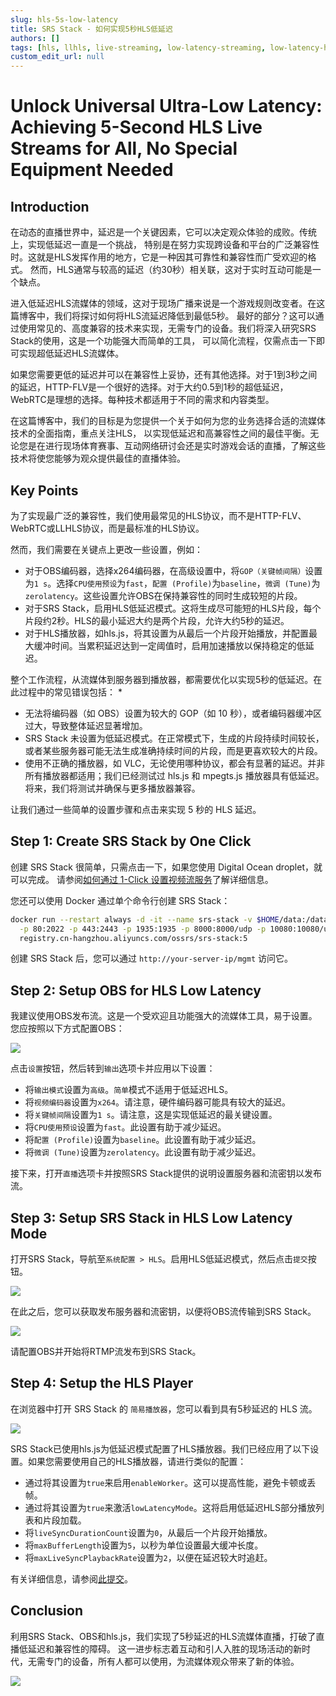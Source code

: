 ```yaml
---
slug: hls-5s-low-latency
title: SRS Stack - 如何实现5秒HLS低延迟
authors: []
tags: [hls, llhls, live-streaming, low-latency-streaming, low-latency-hls]
custom_edit_url: null
---
```


# Unlock Universal Ultra-Low Latency: Achieving 5-Second HLS Live Streams for All, No Special Equipment Needed

## Introduction

在动态的直播世界中，延迟是一个关键因素，它可以决定观众体验的成败。传统上，实现低延迟一直是一个挑战，
特别是在努力实现跨设备和平台的广泛兼容性时。这就是HLS发挥作用的地方，它是一种因其可靠性和兼容性而广受欢迎的格式。
然而，HLS通常与较高的延迟（约30秒）相关联，这对于实时互动可能是一个缺点。

<!--truncate-->

进入低延迟HLS流媒体的领域，这对于现场广播来说是一个游戏规则改变者。在这篇博客中，我们将探讨如何将HLS流延迟降低到最低5秒。
最好的部分？这可以通过使用常见的、高度兼容的技术来实现，无需专门的设备。我们将深入研究SRS Stack的使用，这是一个功能强大而简单的工具，
可以简化流程，仅需点击一下即可实现超低延迟HLS流媒体。

如果您需要更低的延迟并可以在兼容性上妥协，还有其他选择。对于1到3秒之间的延迟，HTTP-FLV是一个很好的选择。对于大约0.5到1秒的超低延迟，
WebRTC是理想的选择。每种技术都适用于不同的需求和内容类型。

在这篇博客中，我们的目标是为您提供一个关于如何为您的业务选择合适的流媒体技术的全面指南，重点关注HLS，
以实现低延迟和高兼容性之间的最佳平衡。无论您是在进行现场体育赛事、互动网络研讨会还是实时游戏会话的直播，了解这些技术将使您能够为观众提供最佳的直播体验。

## Key Points

为了实现最广泛的兼容性，我们使用最常见的HLS协议，而不是HTTP-FLV、WebRTC或LLHLS协议，而是最标准的HLS协议。

然而，我们需要在关键点上更改一些设置，例如：

* 对于OBS编码器，选择x264编码器，在高级设置中，将`GOP（关键帧间隔）`设置为`1 s`。选择`CPU使用预设`为`fast`，`配置 (Profile)`为`baseline`，`微调 (Tune)`为`zerolatency`。这些设置允许OBS在保持兼容性的同时生成较短的片段。
* 对于SRS Stack，启用HLS低延迟模式。这将生成尽可能短的HLS片段，每个片段约2秒。HLS的最小延迟大约是两个片段，允许大约5秒的延迟。
* 对于HLS播放器，如hls.js，将其设置为从最后一个片段开始播放，并配置最大缓冲时间。当累积延迟达到一定阈值时，启用加速播放以保持稳定的低延迟。

整个工作流程，从流媒体到服务器到播放器，都需要优化以实现5秒的低延迟。在此过程中的常见错误包括：
* 
* 无法将编码器（如 OBS）设置为较大的 GOP（如 10 秒），或者编码器缓冲区过大，导致整体延迟显著增加。
* SRS Stack 未设置为低延迟模式。在正常模式下，生成的片段持续时间较长，或者某些服务器可能无法生成准确持续时间的片段，而是更喜欢较大的片段。
* 使用不正确的播放器，如 VLC，无论使用哪种协议，都会有显著的延迟。并非所有播放器都适用；我们已经测试过 hls.js 和 mpegts.js 播放器具有低延迟。将来，我们将测试并确保与更多播放器兼容。

让我们通过一些简单的设置步骤和点击来实现 5 秒的 HLS 延迟。

## Step 1: Create SRS Stack by One Click

创建 SRS Stack 很简单，只需点击一下，如果您使用 Digital Ocean droplet，就可以完成。
请参阅[如何通过 1-Click 设置视频流服务](./2022-04-09-SRS-Stack-Tutorial.md)了解详细信息。

您还可以使用 Docker 通过单个命令行创建 SRS Stack：

```bash
docker run --restart always -d -it --name srs-stack -v $HOME/data:/data \
  -p 80:2022 -p 443:2443 -p 1935:1935 -p 8000:8000/udp -p 10080:10080/udp \
  registry.cn-hangzhou.aliyuncs.com/ossrs/srs-stack:5
```

创建 SRS Stack 后，您可以通过 `http://your-server-ip/mgmt` 访问它。

## Step 2: Setup OBS for HLS Low Latency

我建议使用OBS发布流。这是一个受欢迎且功能强大的流媒体工具，易于设置。 您应按照以下方式配置OBS：

![](/img/blog-2024-01-06-11.png)

点击`设置`按钮，然后转到`输出`选项卡并应用以下设置：

* 将`输出模式`设置为`高级`。`简单`模式不适用于低延迟HLS。
* 将`视频编码器`设置为`x264`。请注意，硬件编码器可能具有较大的延迟。
* 将`关键帧间隔`设置为`1 s`。请注意，这是实现低延迟的最关键设置。
* 将`CPU使用预设`设置为`fast`。此设置有助于减少延迟。
* 将`配置 (Profile)`设置为`baseline`。此设置有助于减少延迟。
* 将`微调 (Tune)`设置为`zerolatency`。此设置有助于减少延迟。

接下来，打开`直播`选项卡并按照SRS Stack提供的说明设置服务器和流密钥以发布流。

## Step 3: Setup SRS Stack in HLS Low Latency Mode

打开SRS Stack，导航至`系统配置 > HLS`。启用HLS低延迟模式，然后点击`提交`按钮。

![](/img/blog-2024-01-06-12.png)

在此之后，您可以获取发布服务器和流密钥，以便将OBS流传输到SRS Stack。

![](/img/blog-2024-01-06-13.png)

请配置OBS并开始将RTMP流发布到SRS Stack。

## Step 4: Setup the HLS Player

在浏览器中打开 SRS Stack 的 `简易播放器`，您可以看到具有5秒延迟的 HLS 流。

![](/img/blog-2024-01-06-04.png)

SRS Stack已使用hls.js为低延迟模式配置了HLS播放器。我们已经应用了以下设置。如果您需要使用自己的HLS播放器，请进行类似的配置：

* 通过将其设置为`true`来启用`enableWorker`。这可以提高性能，避免卡顿或丢帧。
* 通过将其设置为`true`来激活`lowLatencyMode`。这将启用低延迟HLS部分播放列表和片段加载。
* 将`liveSyncDurationCount`设置为`0`，从最后一个片段开始播放。
* 将`maxBufferLength`设置为`5`，以秒为单位设置最大缓冲长度。
* 将`maxLiveSyncPlaybackRate`设置为`2`，以便在延迟较大时追赶。

有关详细信息，请参阅[此提交](https://github.com/ossrs/srs-stack/commit/a6b709f516da3c7f36f5c3c599142296148187ee#diff-06095ca53f7d88e4f592f1a432030f541adf2060cb2dfc6c4efd86cd9f074820R40)。

## Conclusion

利用SRS Stack、OBS和hls.js，我们实现了5秒延迟的HLS流媒体直播，打破了直播低延迟和兼容性的障碍。
这一进步标志着互动和引人入胜的现场活动的新时代，无需专门的设备，所有人都可以使用，为流媒体观众带来了新的体验。

![](https://ossrs.net/gif/v1/sls.gif?site=ossrs.net&path=/lts/blog-zh/2024-01-06-HLS-5s-Low-Latency)
